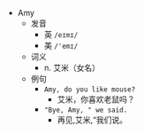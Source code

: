 - Amy
  - 发音
    - 英 `/eɪmɪ/`
    - 美 `/'emɪ/`
  - 词义
    - n. 艾米（女名）
  - 例句
    - `Amy, do you like mouse?`
      - 艾米，你喜欢老鼠吗？
    - `"Bye, Amy, " we said.`
      - 再见,艾米,“我们说。


